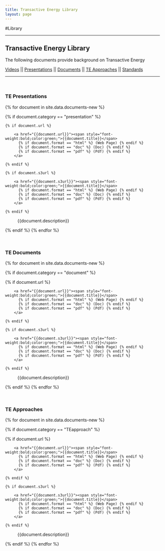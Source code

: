 ```yaml
---
title: Transactive Energy Library
layout: page
---
```

#Library

---
<h2>Transactive Energy Library</h2>
<p>The following documents provide background on Transactive Energy</p>
<section>

<a href="#video">Videos</a> || <a href="#presentation">Presentations</a> || <a href="#document">Documents</a> || <a href="#TEapproach">TE Approaches</a> || <a href="#standard">Standards</a>
<hr />

<a id="presentation">&nbsp;</a>
<h3>TE Presentations</h3>
<dl>
{% for document in site.data.documents-new %}

  {% if document.category == "presentation" %}
  <dt>
  
    {% if document.url %}
      
        <a href="{{document.url}}"><span style="font-weight:bold;color:green;">{{document.title}}</span>
          {% if document.format == "html" %} (Web Page) {% endif %}
          {% if document.format == "doc" %} (Doc) {% endif %}
          {% if document.format == "pdf" %} (Pdf) {% endif %}
        </a>
      
    {% endif %}
    
    {% if document.s3url %}
      
        <a href="{{document.s3url}}"><span style="font-weight:bold;color:green;">{{document.title}}</span>
          {% if document.format == "html" %} (Web Page) {% endif %}
          {% if document.format == "doc" %} (Doc) {% endif %}
          {% if document.format == "pdf" %} (Pdf) {% endif %}
        </a>
      
    {% endif %}

  </dt>


  <dd>{{document.description}}</dd>

{% endif %}
{% endfor %}
</dl>

<a id="document">&nbsp;</a>
<h3>TE Documents</h3>
<dl>
{% for document in site.data.documents-new %}

  {% if document.category == "document" %}
  <dt>
    {% if document.url %}
      
        <a href="{{document.url}}"><span style="font-weight:bold;color:green;">{{document.title}}</span>
          {% if document.format == "html" %} (Web Page) {% endif %}
          {% if document.format == "doc" %} (Doc) {% endif %}
          {% if document.format == "pdf" %} (Pdf) {% endif %}
        </a>
      
    {% endif %}
    
    {% if document.s3url %}
      
        <a href="{{document.s3url}}"><span style="font-weight:bold;color:green;">{{document.title}}</span>
          {% if document.format == "html" %} (Web Page) {% endif %}
          {% if document.format == "doc" %} (Doc) {% endif %}
          {% if document.format == "pdf" %} (Pdf) {% endif %}
        </a>
      
    {% endif %}
  </dt>


  <dd>{{document.description}}</dd>

{% endif %}
{% endfor %}
</dl>


<a id="TEapproach">&nbsp;</a>
<h3>TE Approaches</h3>
<dl>
{% for document in site.data.documents-new %}

  {% if document.category == "TEapproach" %}
  <dt>
    {% if document.url %}
      
        <a href="{{document.url}}"><span style="font-weight:bold;color:green;">{{document.title}}</span>
          {% if document.format == "html" %} (Web Page) {% endif %}
          {% if document.format == "doc" %} (Doc) {% endif %}
          {% if document.format == "pdf" %} (Pdf) {% endif %}
        </a>
      
    {% endif %}
    
    {% if document.s3url %}
      
        <a href="{{document.s3url}}"><span style="font-weight:bold;color:green;">{{document.title}}</span>
          {% if document.format == "html" %} (Web Page) {% endif %}
          {% if document.format == "doc" %} (Doc) {% endif %}
          {% if document.format == "pdf" %} (Pdf) {% endif %}
        </a>
      
    {% endif %}
  </dt>


  <dd>{{document.description}}</dd>

{% endif %}
{% endfor %}
</dl>




  
